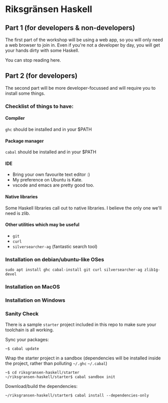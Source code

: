 # Riksgränsen Haskell

## Part 1 (for developers & non-developers)

The first part of the workshop will be using a web app, so you will only need a web browser to join in.  Even if you're not a developer by day, you will get your hands dirty with some Haskell.

You can stop reading here.

## Part 2 (for developers)

The second part will be more developer-focussed and will require you to install some things.

### Checklist of things to have:
#### Compiler
`ghc` should be installed and in your $PATH

#### Package manager
`cabal` should be installed and in your $PATH

#### IDE
* Bring your own favourite text editor :)
* My preference on Ubuntu is Kate.
* vscode and emacs are pretty good too.

#### Native libraries
Some Haskell libraries call out to native libraries.  I believe the only one we'll need is zlib.

#### Other utilities which may be useful
* `git`
* `curl`
* `silversearcher-ag` (fantastic search tool)

### Installation on debian/ubuntu-like OSes
```sudo apt install ghc cabal-install git curl silversearcher-ag zlib1g-devel```

### Installation on MacOS

### Installation on Windows

### Sanity Check

There is a sample `starter` project included in this repo to make sure your toolchain is all working.

Sync your packages:
```
~$ cabal update
```

Wrap the starter project in a sandbox (dependencies will be installed inside the project, rather than polluting `~/.ghc` `~/.cabal`)
```
~$ cd riksgransen-haskell/starter
~/riksgransen-haskell/starter$ cabal sandbox init
```

Download/build the dependencies:
```
~/riksgransen-haskell/starter$ cabal install --dependencies-only 
```






